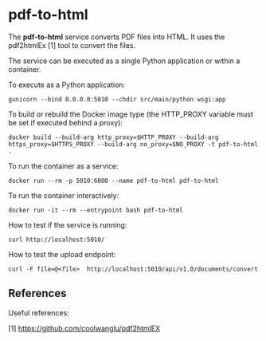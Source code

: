# pdf-to-html

The **pdf-to-html** service converts PDF files into HTML. It uses the pdf2htmlEx [1] tool to convert the files.

The service can be executed as a single Python application or within a container.

To execute as a Python application:

    gunicorn --bind 0.0.0.0:5010 --chdir src/main/python wsgi:app

To build or rebuild the Docker image type (the HTTP_PROXY variable must
be set if executed behind a proxy):

    docker build --build-arg http_proxy=$HTTP_PROXY --build-arg https_proxy=$HTTPS_PROXY --build-arg no_proxy=$NO_PROXY -t pdf-to-html .

To run the container as a service:

    docker run --rm -p 5010:6000 --name pdf-to-html pdf-to-html

To run the container interactively:

    docker run -it --rm --entrypoint bash pdf-to-html

How to test if the service is running:

    curl http://localhost:5010/

How to test the upload endpoint:

    curl -F file=@<file>  http://localhost:5010/api/v1.0/documents/convert

## References

Useful references:

[1] https://github.com/coolwanglu/pdf2htmlEX